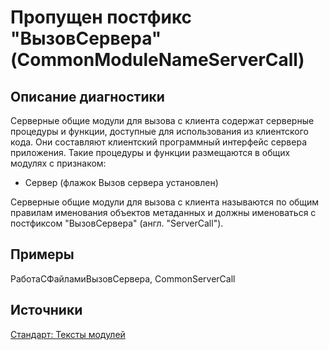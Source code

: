 # Пропущен постфикс "ВызовСервера" (CommonModuleNameServerCall)

<!-- Блоки выше заполняются автоматически, не трогать -->
## Описание диагностики
<!-- Описание диагностики заполняется вручную. Необходимо понятным языком описать смысл и схему работу -->

Серверные общие модули для вызова с клиента содержат серверные процедуры и функции, доступные для использования 
из клиентского кода. Они составляют клиентский программный интерфейс сервера приложения.
Такие процедуры и функции размещаются в общих модулях с признаком:

* Сервер (флажок Вызов сервера установлен)

Серверные общие модули для вызова с клиента называются по общим правилам именования объектов метаданных
и должны именоваться с постфиксом "ВызовСервера" (англ. "ServerCall").

## Примеры
<!-- В данном разделе приводятся примеры, на которые диагностика срабатывает, а также можно привести пример, как можно исправить ситуацию -->

РаботаСФайламиВызовСервера, CommonServerCall

## Источники
<!-- Необходимо указывать ссылки на все источники, из которых почерпнута информация для создания диагностики -->


[Стандарт: Тексты модулей](https://its.1c.ru/db/v8std#content:469:hdoc:2.2)

